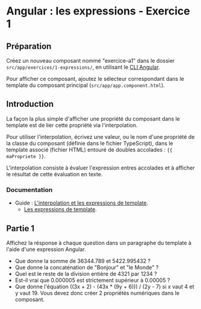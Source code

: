 # Angular : les expressions - Exercice 1


## Préparation
Créez un nouveau composant nommé "exercice-a1" dans le dossier `src/app/exercices/1-expressions/`, en utilisant le [CLI Angular](https://angular.io/cli).

Pour afficher ce composant, ajoutez le sélecteur correspondant dans le template du composant principal (`src/app/app.component.html`).

## Introduction

La façon la plus simple d'afficher une propriété du composant dans le template est de lier cette propriété via l'interpolation.

Pour utiliser l'interpolation, écrivez une valeur, ou le nom d'une propriété de la classe du composant (définie dans le fichier TypeScript), dans le template associé (fichier HTML) entouré de doubles accolades : `{{ maPropriete }}`.

L'interpolation consiste à évaluer l'expression entres accolades et à afficher le résultat de cette évaluation en texte.

### Documentation
- Guide : [L'interpolation et les expressions de template](https://angular.io/guide/template-syntax).
  - [Les expressions de template](https://angular.io/guide/template-syntax#template-expressions).


## Partie 1

Affichez la résponse à chaque question dans un paragraphe du template à l'aide d'une expression Angular.

- Que donne la somme de 36344.789 et 5422.995432 ?
- Que donne la concaténation de "Bonjour" et "le Monde" ?
- Quel est le reste de la division entière de 4321 par 1234 ?
- Est-il vrai que 0.000005 est strictement supérieur à 0.00005 ?
- Que donne l'équation ((3x + 2) - (43x * (9y + 6))) / (2y - 7) si x vaut 4 et y vaut 19. Vous devez donc créer 2 propriétés numériques dans le composant.

